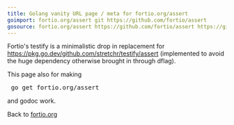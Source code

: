 ```yaml
---
title: Golang vanity URL page / meta for fortio.org/assert
goimport: fortio.org/assert git https://github.com/fortio/assert
gosource: fortio.org/assert https://github.com/fortio/assert https://github.com/fortio/assert/tree/master{/dir} https://github.com/fortio/assert/blob/master{/dir}/{file}#L{line}
---
```


Fortio's testify is a minimalistic drop in replacement for https://pkg.go.dev/github.com/stretchr/testify/assert (implemented to avoid the huge dependency otherwise brought in through dflag).

This page also for making
<pre>
 go get fortio.org/assert
</pre>
and godoc work.
<p>
Back to <a href="https://fortio.org/">fortio.org</a>
